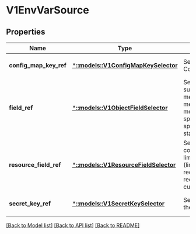 # V1EnvVarSource

## Properties
Name | Type | Description | Notes
------------ | ------------- | ------------- | -------------
**config_map_key_ref** | [***::models::V1ConfigMapKeySelector**](io.k8s.kubernetes.pkg.api.v1.ConfigMapKeySelector.md) | Selects a key of a ConfigMap. | [optional] [default to null]
**field_ref** | [***::models::V1ObjectFieldSelector**](io.k8s.kubernetes.pkg.api.v1.ObjectFieldSelector.md) | Selects a field of the pod: supports metadata.name, metadata.namespace, metadata.labels, metadata.annotations, spec.nodeName, spec.serviceAccountName, status.hostIP, status.podIP. | [optional] [default to null]
**resource_field_ref** | [***::models::V1ResourceFieldSelector**](io.k8s.kubernetes.pkg.api.v1.ResourceFieldSelector.md) | Selects a resource of the container: only resources limits and requests (limits.cpu, limits.memory, requests.cpu and requests.memory) are currently supported. | [optional] [default to null]
**secret_key_ref** | [***::models::V1SecretKeySelector**](io.k8s.kubernetes.pkg.api.v1.SecretKeySelector.md) | Selects a key of a secret in the pod&#39;s namespace | [optional] [default to null]

[[Back to Model list]](../README.md#documentation-for-models) [[Back to API list]](../README.md#documentation-for-api-endpoints) [[Back to README]](../README.md)



